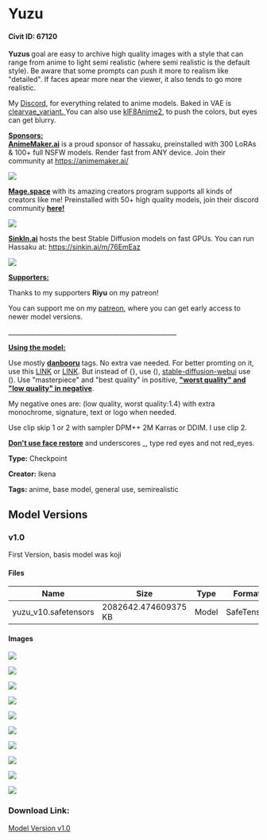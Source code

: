 # Yuzu

#### Civit ID: 67120

<p><strong>Yuzus </strong>goal are easy to archive high quality images with a style that can range from anime to light semi realistic (where semi realistic is the default style). Be aware that some prompts can push it more to realism like "detailed". If faces apear more near the viewer, it also tends to go more realistic.</p><p>My <a target="_blank" rel="ugc" href="https://discord.gg/zSR5FcYWWE">Discord</a>, for everything related to anime models. Baked in VAE is <a target="_blank" rel="ugc" href="https://civitai.com/models/22354?modelVersionId=26816">clearvae_variant. </a>You can also use <a target="_blank" rel="ugc" href="https://civitai.com/models/23906/kl-f8-anime2-vae">klF8Anime2</a>, to push the colors, but eyes can get blurry.</p><p><strong><u>Sponsors:</u></strong><br /><a target="_blank" rel="ugc" href="http://AnimeMaker.ai"><strong>AnimeMaker.ai</strong></a> is a proud sponsor of hassaku, preinstalled with 300 LoRAs &amp; 100+ full NSFW models. Render fast from ANY device. Join their community at <a target="_blank" rel="ugc" href="https://animemaker.ai/">https://animemaker.ai/</a></p><img src="https://imagecache.civitai.com/xG1nkqKTMzGDvpLrqFT7WA/d976c873-0ac3-49bb-6b74-285afb2c7500/width=525/d976c873-0ac3-49bb-6b74-285afb2c7500.jpeg" /><p><a target="_blank" rel="ugc" href="https://www.mage.space/"><strong>Mage.space</strong></a> with its amazing<strong> </strong>creators program supports all kinds of creators like me! Preinstalled with 50+ high quality models, join their discord community <a target="_blank" rel="ugc" href="https://discord.gg/vazvge4vHf"><strong>here!</strong></a></p><img src="https://imagecache.civitai.com/xG1nkqKTMzGDvpLrqFT7WA/751db691-f746-490a-9e8c-a246aca9d900/width=525/751db691-f746-490a-9e8c-a246aca9d900" /><p><a target="_blank" rel="ugc" href="http://SinkIn.ai"><strong>SinkIn.ai</strong></a> hosts the best Stable Diffusion models on fast GPUs. You can run Hassaku at: <a target="_blank" rel="ugc" href="https://sinkin.ai/m/76EmEaz">https://sinkin.ai/m/76EmEaz</a></p><img src="https://image.civitai.com/xG1nkqKTMzGDvpLrqFT7WA/5d4ab35f-4340-4d26-a70f-269edd8ab4b9/width=525/5d4ab35f-4340-4d26-a70f-269edd8ab4b9.jpeg" /><p><strong><u>Supporters:</u></strong></p><p>Thanks to my supporters <strong>Riyu</strong> on my patreon!</p><p>You can support me on my <a target="_blank" rel="ugc" href="https://patreon.com/user?u=27247323&amp;utm_medium=clipboard_copy&amp;utm_source=copyLink&amp;utm_campaign=creatorshare_creator&amp;utm_content=join_link">patreon</a>, where you can get early access to newer model versions.</p><p>_____________________________________________________</p><p><strong><u>Using the model:</u></strong></p><p>Use mostly <a target="_blank" rel="ugc" href="https://danbooru.donmai.us/"><strong>danbooru</strong></a> tags. No extra vae needed. For better promting on it, use this <a target="_blank" rel="ugc" href="https://aituts.com/novelai-anime-prompt-techniques/">LINK</a> or <a target="_blank" rel="ugc" href="https://lunarmimi.net/freebies/novelai-anime-girl-prompt-guide/#1basic">LINK</a>. But instead of {}, use (), <a target="_blank" rel="ugc" href="https://github.com/AUTOMATIC1111/stable-diffusion-webui">stable-diffusion-webui</a> use (). Use "masterpiece" and "best quality" in positive<u>,</u> <strong><u>"worst quality" and "low quality" in negative</u></strong>.</p><p>My negative ones are: (low quality, worst quality:1.4) with extra monochrome, signature, text or logo when needed.</p><p>Use clip skip 1 or 2 with sampler DPM++ 2M Karras or DDIM. I use clip 2.</p><p><strong><u>Don't use face restore</u></strong> and underscores _, type red eyes and not red_eyes.</p>

**Type:** Checkpoint

**Creator:** Ikena

**Tags:** anime, base model, general use, semirealistic

## Model Versions

### v1.0

<p>First Version, basis model was koji </p>

#### Files

| Name | Size | Type | Format | Download Url | AutoV1 | AutoV2 | SHA256 | CRC32 | BLAKE3 |
| --- | --- | --- | --- | --- | --- | --- | --- | --- | --- |
| yuzu_v10.safetensors | 2082642.474609375 KB | Model | SafeTensor | https://civitai.com/api/download/models/71749 | A1A3493F | 02FC64E78C | 02FC64E78CF16B3D9C4626239E1F9A7879A56EE44A9484F39350078562019A21 | 6603A3A2 | EAADE907D65EC323F66DD593E79DDFDBF165BE1197BE897300CB7E20E03BF820 |

#### Images

<p><img src="https://image.civitai.com/xG1nkqKTMzGDvpLrqFT7WA/b8167c87-5873-4439-9f20-c45eba4b6185/width=450/801470.jpeg" /></p>

<p><img src="https://image.civitai.com/xG1nkqKTMzGDvpLrqFT7WA/b8ce4ab5-eeaf-4ccc-878a-6d2449c36a4d/width=450/801473.jpeg" /></p>

<p><img src="https://image.civitai.com/xG1nkqKTMzGDvpLrqFT7WA/6803ad1c-229c-4c2a-be5f-bbb2d81123e6/width=450/801482.jpeg" /></p>

<p><img src="https://image.civitai.com/xG1nkqKTMzGDvpLrqFT7WA/1878c9c8-bf55-4c41-9cf8-37dd5889e884/width=450/801508.jpeg" /></p>

<p><img src="https://image.civitai.com/xG1nkqKTMzGDvpLrqFT7WA/77f4b42b-8697-4a03-a8ae-91ced20fa502/width=450/801495.jpeg" /></p>

<p><img src="https://image.civitai.com/xG1nkqKTMzGDvpLrqFT7WA/dcf282eb-b3f6-40b1-854c-993fea60d09c/width=450/801503.jpeg" /></p>

<p><img src="https://image.civitai.com/xG1nkqKTMzGDvpLrqFT7WA/8afb1779-36ea-4633-aa19-1364d530e467/width=450/877720.jpeg" /></p>

<p><img src="https://image.civitai.com/xG1nkqKTMzGDvpLrqFT7WA/ae3ab204-afdb-4f86-a8b5-1bd57cf89041/width=450/801499.jpeg" /></p>

<p><img src="https://image.civitai.com/xG1nkqKTMzGDvpLrqFT7WA/d2cf5d0c-b784-4339-8f7c-e1acff4eb209/width=450/801492.jpeg" /></p>

<p><img src="https://image.civitai.com/xG1nkqKTMzGDvpLrqFT7WA/9dba3dff-aae4-426b-bf80-e0556df1ee00/width=450/801525.jpeg" /></p>

### Download Link:

[Model Version v1.0](https://civitai.com/api/download/models/71749)

